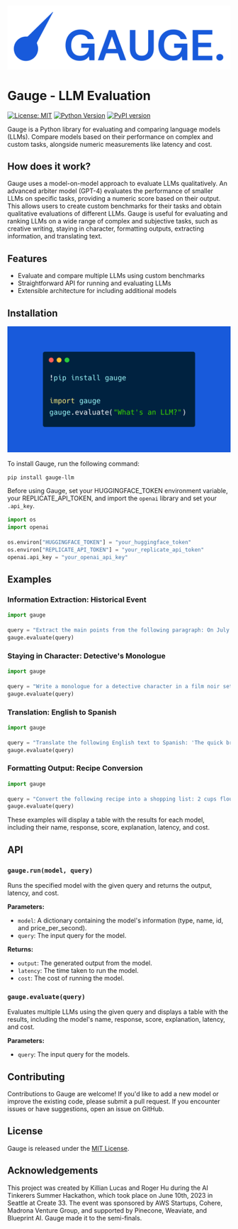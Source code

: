 ![Gauge Logo](./images/logo.png)

# Gauge - LLM Evaluation

[![License: MIT](https://img.shields.io/badge/License-MIT-yellow.svg)](https://opensource.org/licenses/MIT)
[![Python Version](https://img.shields.io/badge/python-3.6%2B-blue)](https://www.python.org/downloads/)
[![PyPI version](https://badge.fury.io/py/gauge-llm.svg)](https://pypi.org/project/gauge-llm/)

Gauge is a Python library for evaluating and comparing language models (LLMs). Compare models based on their performance on complex and custom tasks, alongside numeric measurements like latency and cost.

## How does it work?

Gauge uses a model-on-model approach to evaluate LLMs qualitatively. An advanced arbiter model (GPT-4) evaluates the performance of smaller LLMs on specific tasks, providing a numeric score based on their output. This allows users to create custom benchmarks for their tasks and obtain qualitative evaluations of different LLMs. Gauge is useful for evaluating and ranking LLMs on a wide range of complex and subjective tasks, such as creative writing, staying in character, formatting outputs, extracting information, and translating text.

## Features

- Evaluate and compare multiple LLMs using custom benchmarks
- Straightforward API for running and evaluating LLMs
- Extensible architecture for including additional models

## Installation

![Gauge Screenshot](./images/screenshot.png)

To install Gauge, run the following command:

```bash
pip install gauge-llm
```

Before using Gauge, set your HUGGINGFACE_TOKEN environment variable, your REPLICATE_API_TOKEN, and import the `openai` library and set your `.api_key`.

```python
import os
import openai

os.environ["HUGGINGFACE_TOKEN"] = "your_huggingface_token"
os.environ["REPLICATE_API_TOKEN"] = "your_replicate_api_token"
openai.api_key = "your_openai_api_key"
```

## Examples

### Information Extraction: Historical Event

```python
import gauge

query = "Extract the main points from the following paragraph: On July 20, 1969, American astronauts Neil Armstrong and Buzz Aldrin became the first humans to land on the Moon. Armstrong stepped onto the lunar surface and described the event as 'one small step for man, one giant leap for mankind.'"
gauge.evaluate(query)
```

### Staying in Character: Detective's Monologue

```python
import gauge

query = "Write a monologue for a detective character in a film noir setting."
gauge.evaluate(query)
```

### Translation: English to Spanish

```python
import gauge

query = "Translate the following English text to Spanish: 'The quick brown fox jumps over the lazy dog.'"
gauge.evaluate(query)
```

### Formatting Output: Recipe Conversion

```python
import gauge

query = "Convert the following recipe into a shopping list: 2 cups flour, 1 cup sugar, 3 eggs, 1/2 cup milk, 1/4 cup butter."
gauge.evaluate(query)
```

These examples will display a table with the results for each model, including their name, response, score, explanation, latency, and cost.

## API

### `gauge.run(model, query)`

Runs the specified model with the given query and returns the output, latency, and cost.

**Parameters:**

- `model`: A dictionary containing the model's information (type, name, id, and price_per_second).
- `query`: The input query for the model.

**Returns:**

- `output`: The generated output from the model.
- `latency`: The time taken to run the model.
- `cost`: The cost of running the model.

### `gauge.evaluate(query)`

Evaluates multiple LLMs using the given query and displays a table with the results, including the model's name, response, score, explanation, latency, and cost.

**Parameters:**

- `query`: The input query for the models.

## Contributing

Contributions to Gauge are welcome! If you'd like to add a new model or improve the existing code, please submit a pull request. If you encounter issues or have suggestions, open an issue on GitHub.

## License

Gauge is released under the [MIT License](https://opensource.org/licenses/MIT).

## Acknowledgements

This project was created by Killian Lucas and Roger Hu during the AI Tinkerers Summer Hackathon, which took place on June 10th, 2023 in Seattle at Create 33. The event was sponsored by AWS Startups, Cohere, Madrona Venture Group, and supported by Pinecone, Weaviate, and Blueprint AI. Gauge made it to the semi-finals.